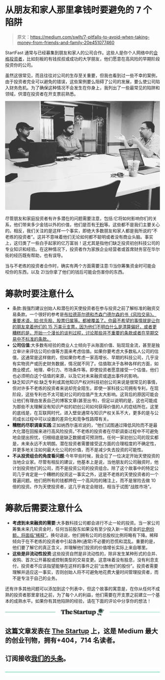 # 从朋友和家人那里拿钱时要避免的 7 个陷阱

> 原文：<https://medium.com/swlh/7-pitfalls-to-avoid-when-taking-money-from-friends-and-family-20e451077460>

StartFast 通常与已经募集到朋友和家人的公司合作。这些人是你个人网络中的[合格投资者](https://www.sec.gov/files/ib_accreditedinvestors.pdf)，比如刻板的有钱叔叔或成功的大学朋友，他们愿意在高风险的早期阶段投资你的公司。

虽然这很常见，而且往往对公司的生存至关重要，但我也看到过一些不幸的案例，由于投资者完全可以避免的错误，这些案例要么阻碍了公司的发展，要么使公司陷入财务危机。为了确保这种情况不会发生在你身上，我列出了一些最常见的陷阱和领域，供潜在投资者在开支票前熟悉。

![](img/4fcefcd5974e2cc552b824e286debe28.png)

尽管朋友和家庭投资者有许多潜在的问题需要注意，包括:它将如何影响你们的关系，他们带来多少金钱以外的价值，他们是否有[干粉](https://www.investopedia.com/terms/d/drypowder.asp)等。这些都不是我们主要关心的。相反，我们关注的是这样一个事实，即绝大多数朋友和家人都是我所说的“不老练的投资者”。这并不意味着他们无论如何都不聪明或者没有商业头脑。事实上，这归类了一些白手起家的亿万富翁！这尤其是指他们缺乏投资初创科技公司的专业知识和经验。在这种情况下，投资者作为家族企业经营者或首席财务官在华尔街的经历既有帮助，也有误导。

当与不老练的投资者合作时，确实有两个方面需要注意:1)当你筹集资金时可能会咬你的东西，以及 2)当你拿了他们的钱后可能会伤害你的东西。

# 筹款时要注意什么

*   条款:我强烈建议创始人和潜在的天使投资者在参与投资之前了解标准的融资交易条款。一个很好的参考是[布拉德菲尔德和杰森门德尔森的书《风险交易》。重要术语，如:优先股、股票归属等。都被覆盖了。你最不希望的事情就是让你的朋友拿着他们的 15 万美元支票，因为他们不明白什么是清算偏好，或者更糟糕的是，开始一个漫长的谈判过程，讨论那些并不重要的条款或者在早期交易中不标准的条款。](https://www.amazon.com/Venture-Deals-Smarter-Lawyer-Capitalist/dp/1119259754/ref=sr_1_1?ie=UTF8&qid=1545949135&sr=8-1&keywords=venture+deals+be+smarter+than+your+lawyer+and+venture+capitalist)
*   **公司估值**:大多数有经验的商业人士倾向于从账面价值、贴现现金流，甚至是独立审计来评估公司价值等方面来考虑估值。如果你要考虑大多数私人公司的估值，这通常是这样做的，但如果你考虑一家高增长、早期的科技公司，几乎没有实物资产或历史财务数据，情况就不同了。估值取决于各种各样的方面，如商业模式、地理、牵引力、市场条件等。即使投资者愿意接受一个估值，他们也必须明白这个估值的来源，以及它对未来融资或退出事件的影响。
*   缺乏知识产权:缺乏专利或其他知识产权对科技初创公司来说是很常见的事情，但对许多不老练的投资者来说却完全陌生。即使一家科技公司拥有专利，在现阶段，这些专利也不太可能对公司的估值产生太大影响。这背后的原因可能会让他们有理由发表自己的博客文章(甚至出书)，但足以说明的是，这也可能成为那些不太理解没有知识产权的初创公司如何获得价值的人的症结所在。这里的底线是，在互联网时代，进入壁垒通常与知识产权关系不大，更多的是与公司成长过程中可以设置的差异化和竞争性路障有关。
*   **糟糕的尽职调查实践**:正如纳西尔喜欢说的，“他们试图通过降低风险而不是最大化潜在回报来进行高风险投资。”不老练的投资者在尽职调查过程中不可避免地会提出担忧，归根结底是缺乏数据或可预测性。任何一家初创公司的现实都是，未来永远不太明朗。潜在投资者需要接受这方面的合理程度的不确定性，并更多地关注如何最大化公司的价值，而不是减少失去投资的可能性。
*   **不从投资组合的角度看问题**:今年早些时候，我会见了一位决定开始天使投资的当地企业家。尽管有相反的建议，他基本上是说，当他朋友的公司融资时，他计划投资他们的公司，而不是投资公司的投资组合。除了这个故事中的特定公司几乎肯定是一个糟糕的投资这一事实之外，这是不老练的天使投资者的一个普遍问题。他们把所有的钱都押在一个高风险的赌注上，而不是冒险去做 10 倍的投资。作为天使投资者，这几乎肯定会赔钱，相当于试图“战胜市场”。

# 筹款后需要注意什么

*   **考虑到未来融资的需要**:大多数科技公司都会进行不止一轮的投资。当一家公司筹集未来几轮资金时，任何当前股东如果没有至少投入新一轮资金的[比例份额，将面临“稀释”](https://www.capshare.com/blog/dilution-101-startup-guide-equity-dilution/)。换句话说，他们拥有公司的总股权比例将略有下降。稀释倾向于在不老练的投资者中引起各种(通常)不必要的恐慌和混乱。重要的是，他们要了解它的真正含义，并理解他们投资的价值增长实际上来自哪里。
*   **这些是非流动性投资**:这些投资自然是非流动性的，除非发生某种形式的合并、收购、首次公开募股或控制类型的交易变更。这意味着没有股息，没有利息支付，投资者不应该指望能够在这样的事件之前“出售他们的股份”。投资者需要理解并适应这一事实，否则创始人将不可避免地花费大量时间管理投资者，而不是专注于自己的业务。

还有许多其他问题可以添加到这个列表中，但这个故事的寓意是，在你从任何不成熟的投资者那里拿钱之前，为了每个人的利益，他们需要在开支票之前建立一个基本的成熟水平。如果你有其他陷阱的经验，请在下面的评论中分享你的想法！

[![](img/308a8d84fb9b2fab43d66c117fcc4bb4.png)](https://medium.com/swlh)

## 这篇文章发表在 [The Startup](https://medium.com/swlh) 上，这是 Medium 最大的创业刊物，拥有+404，714 名读者。

## 订阅接收[我们的头条](http://growthsupply.com/the-startup-newsletter/)。

[![](img/b0164736ea17a63403e660de5dedf91a.png)](https://medium.com/swlh)